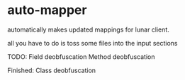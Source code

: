 # auto-mapper
automatically makes updated mappings for lunar client.

all you have to do is toss some files into the input sections

TODO:
Field deobfuscation
Method deobfuscation

Finished:
Class deobfuscation
